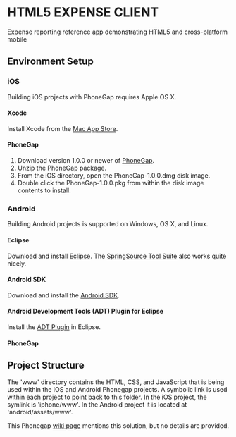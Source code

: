 
# HTML5 EXPENSE CLIENT #

Expense reporting reference app demonstrating HTML5 and cross-platform mobile

## Environment Setup ##

### iOS ###

Building iOS projects with PhoneGap requires Apple OS X.

#### Xcode ####

Install Xcode from the [Mac App Store](http://itunes.apple.com/us/app/xcode/id448457090?mt=12).

#### PhoneGap ####

1. Download version 1.0.0 or newer of [PhoneGap](http://www.phonegap.com/).
2. Unzip the PhoneGap package.
3. From the iOS directory, open the PhoneGap-1.0.0.dmg disk image.
4. Double click the PhoneGap-1.0.0.pkg from within the disk image contents to install.

### Android ###

Building Android projects is supported on Windows, OS X, and Linux.

#### Eclipse ####

Download and install [Eclipse](http://www.eclipse.org/downloads/). The [SpringSource Tool Suite](http://www.springsource.com/landing/best-development-tool-enterprise-java) also works quite nicely.

#### Android SDK ####

Download and install the [Android SDK](http://developer.android.com/sdk/index.html).

#### Android Development Tools (ADT) Plugin for Eclipse ####

Install the [ADT Plugin](http://developer.android.com/sdk/eclipse-adt.html#installing) in Eclipse.

#### PhoneGap ####

## Project Structure ##

The 'www' directory contains the HTML, CSS, and JavaScript that is being used within the iOS and Android Phonegap projects.  A symbolic link is used within each project to point back to this folder.  In the iOS project, the symlink is 'iphone/www'.  In the Android project it is located at 'android/assets/www'.

This Phonegap [wiki page](http://wiki.phonegap.com/w/page/28103995/phonegap%20project%20structure) mentions this solution, but no details are provided.